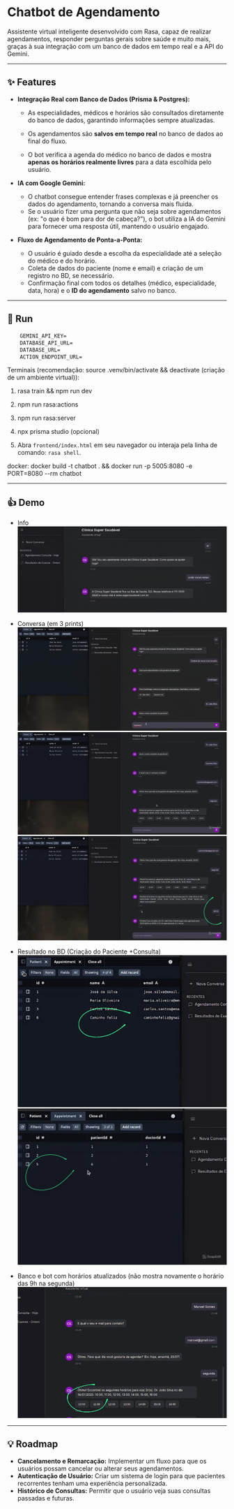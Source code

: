 # Chatbot de Agendamento

Assistente virtual inteligente desenvolvido com Rasa, capaz de realizar agendamentos, responder perguntas gerais sobre saúde e muito mais, graças à sua integração com um banco de dados em tempo real e a API do Gemini.

---

## ✨ Features

  * **Integração Real com Banco de Dados (Prisma & Postgres):**

      * As especialidades, médicos e horários são consultados diretamente do banco de dados, garantindo informações sempre atualizadas.
      * Os agendamentos são **salvos em tempo real** no banco de dados ao final do fluxo.

      * O bot verifica a agenda do médico no banco de dados e mostra **apenas os horários realmente livres** para a data escolhida pelo usuário.

  * **IA com Google Gemini:**

      * O chatbot consegue entender frases complexas e já preencher os dados do agendamento, tornando a conversa mais fluida.
      * Se o usuário fizer uma pergunta que não seja sobre agendamentos (ex: "o que é bom para dor de cabeça?"), o bot utiliza a IA do Gemini para fornecer uma resposta útil, mantendo o usuário engajado.

  * **Fluxo de Agendamento de Ponta-a-Ponta:**

      * O usuário é guiado desde a escolha da especialidade até a seleção do médico e do horário.
      * Coleta de dados do paciente (nome e email) e criação de um registro no BD, se necessário.
      * Confirmação final com todos os detalhes (médico, especialidade, data, hora) e o **ID do agendamento** salvo no banco.

---

## 🚀 Run

```.env
    GEMINI_API_KEY=
    DATABASE_API_URL=
    DATABASE_URL=
    ACTION_ENDPOINT_URL=
```

Terminais (recomendação: source .venv/bin/activate && deactivate (criação de um ambiente virtual)):

1. rasa train && npm run dev

2. npm run rasa:actions

3. npm run rasa:server

4. npx prisma studio (opcional)

5. Abra `frontend/index.html` em seu navegador ou interaja pela linha de comando: `rasa shell`.

docker: docker build -t chatbot . && docker run -p 5005:8080 -e PORT=8080 --rm chatbot

---

## 👍 Demo

  * Info
![alt text](image-1.png)

  * Conversa (em 3 prints)
![alt text](image-2.png)
![alt text](image-3.png)
![alt text](image-4.png)

  * Resultado no BD (Criação do Paciente +Consulta)
![alt text](image-5.png)
![alt text](image-6.png)

  * Banco e bot com horários atualizados (não mostra novamente o horário das 9h na segunda)
![alt text](image-7.png)

---

## 💡 Roadmap

  * **Cancelamento e Remarcação:** Implementar um fluxo para que os usuários possam cancelar ou alterar seus agendamentos.
  * **Autenticação de Usuário:** Criar um sistema de login para que pacientes recorrentes tenham uma experiência personalizada.
  * **Histórico de Consultas:** Permitir que o usuário veja suas consultas passadas e futuras.